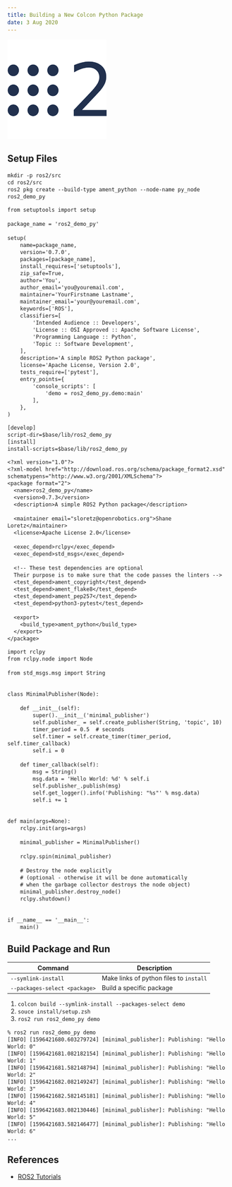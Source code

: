 ```yaml
---
title: Building a New Colcon Python Package
date: 3 Aug 2020
---
```


![](../ros2.png)

## Setup Files

```
mkdir -p ros2/src
cd ros2/src
ros2 pkg create --build-type ament_python --node-name py_node ros2_demo_py
```

```
from setuptools import setup

package_name = 'ros2_demo_py'

setup(
    name=package_name,
    version='0.7.0',
    packages=[package_name],
    install_requires=['setuptools'],
    zip_safe=True,
    author='You',
    author_email='you@youremail.com',
    maintainer='YourFirstname Lastname',
    maintainer_email='your@youremail.com',
    keywords=['ROS'],
    classifiers=[
        'Intended Audience :: Developers',
        'License :: OSI Approved :: Apache Software License',
        'Programming Language :: Python',
        'Topic :: Software Development',
    ],
    description='A simple ROS2 Python package',
    license='Apache License, Version 2.0',
    tests_require=['pytest'],
    entry_points={
        'console_scripts': [
            'demo = ros2_demo_py.demo:main'
        ],
    },
)
```

```
[develop]
script-dir=$base/lib/ros2_demo_py
[install]
install-scripts=$base/lib/ros2_demo_py
```

```
<?xml version="1.0"?>
<?xml-model href="http://download.ros.org/schema/package_format2.xsd" schematypens="http://www.w3.org/2001/XMLSchema"?>
<package format="2">
  <name>ros2_demo_py</name>
  <version>0.7.3</version>
  <description>A simple ROS2 Python package</description>

  <maintainer email="sloretz@openrobotics.org">Shane Loretz</maintainer>
  <license>Apache License 2.0</license>

  <exec_depend>rclpy</exec_depend>
  <exec_depend>std_msgs</exec_depend>

  <!-- These test dependencies are optional
  Their purpose is to make sure that the code passes the linters -->
  <test_depend>ament_copyright</test_depend>
  <test_depend>ament_flake8</test_depend>
  <test_depend>ament_pep257</test_depend>
  <test_depend>python3-pytest</test_depend>

  <export>
    <build_type>ament_python</build_type>
  </export>
</package>
```

```
import rclpy
from rclpy.node import Node

from std_msgs.msg import String


class MinimalPublisher(Node):

    def __init__(self):
        super().__init__('minimal_publisher')
        self.publisher_ = self.create_publisher(String, 'topic', 10)
        timer_period = 0.5  # seconds
        self.timer = self.create_timer(timer_period, self.timer_callback)
        self.i = 0

    def timer_callback(self):
        msg = String()
        msg.data = 'Hello World: %d' % self.i
        self.publisher_.publish(msg)
        self.get_logger().info('Publishing: "%s"' % msg.data)
        self.i += 1


def main(args=None):
    rclpy.init(args=args)

    minimal_publisher = MinimalPublisher()

    rclpy.spin(minimal_publisher)

    # Destroy the node explicitly
    # (optional - otherwise it will be done automatically
    # when the garbage collector destroys the node object)
    minimal_publisher.destroy_node()
    rclpy.shutdown()


if __name__ == '__main__':
    main()
```

## Build Package and Run

| Command                       | Description                             |
|-------------------------------|-----------------------------------------|
| `--symlink-install`           | Make links of python files to `install` |
| `--packages-select <package>` | Build a specific package                |

1. `colcon build --symlink-install --packages-select demo`
1. `souce install/setup.zsh`
1. `ros2 run ros2_demo_py demo`

```
% ros2 run ros2_demo_py demo                
[INFO] [1596421680.603279724] [minimal_publisher]: Publishing: "Hello World: 0"
[INFO] [1596421681.082182154] [minimal_publisher]: Publishing: "Hello World: 1"
[INFO] [1596421681.582148794] [minimal_publisher]: Publishing: "Hello World: 2"
[INFO] [1596421682.082149247] [minimal_publisher]: Publishing: "Hello World: 3"
[INFO] [1596421682.582145181] [minimal_publisher]: Publishing: "Hello World: 4"
[INFO] [1596421683.082130446] [minimal_publisher]: Publishing: "Hello World: 5"
[INFO] [1596421683.582146477] [minimal_publisher]: Publishing: "Hello World: 6"
...
```

## References

- [ROS2 Tutorials](https://www.theconstructsim.com/ros2-tutorials-5-how-to-create-a-ros2-package-for-python-update/)
